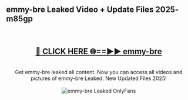 <h2>emmy-bre Leaked Video + Update Files 2025- m85gp</h2>
<br>
<div align="center">
<h2><a href="https://libra.edu.pl?emmy-bre" rel="nofollow">🔴 CLICK HERE 🌐==►► emmy-bre</a></h2>
<br>
Get emmy-bre leaked all content. Now you can access all videos and pictures of emmy-bre Leaked. New Updated Files 2025!
<br>
<br>
<a href="https://libra.edu.pl?emmy-bre" rel="nofollow" data-target="animated-image.originalLink"><img src="https://i.ibb.co.com/WyWwxjT/player-gif2.gif" alt="emmy-bre Leaked OnlyFans" style="max-width: 100%; display: inline-block;" data-target="animated-image.originalImage"></a>
</div>
<br>